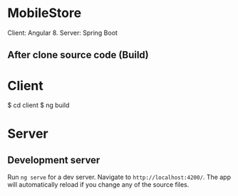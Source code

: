 # MobileStore

Client: Angular 8.
Server: Spring Boot

## After clone source code (Build)
# Client
$ cd client
$ ng build
# Server


## Development server
Run `ng serve` for a dev server. Navigate to `http://localhost:4200/`. The app will automatically reload if you change any of the source files.

